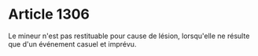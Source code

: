 # Article 1306

Le mineur n'est pas restituable pour cause de lésion, lorsqu'elle ne résulte que d'un événement casuel et imprévu.
